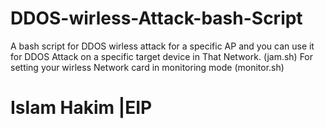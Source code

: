 # DDOS-wirless-Attack-bash-Script

A bash script for DDOS wirless attack for a specific AP and you can use it for DDOS Attack on a specific target device in That Network. (jam.sh)
For setting your wirless Network card in monitoring mode (monitor.sh)
# Islam Hakim |EIP 
